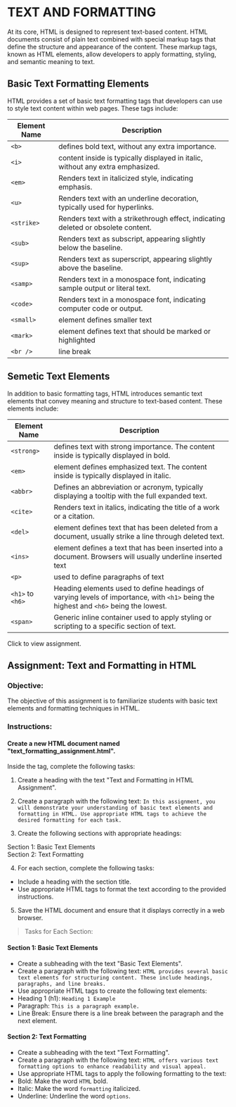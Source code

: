 # TEXT AND FORMATTING

At its core, HTML is designed to represent text-based content. HTML documents consist of plain text combined with special markup tags that define the structure and appearance of the content. These markup tags, known as HTML elements, allow developers to apply formatting, styling, and semantic meaning to text.

## Basic Text Formatting Elements

HTML provides a set of basic text formatting tags that developers can use to style text content within web pages. These tags include:

| Element Name | Description |
| ------------ | ----------- |
| `<b>`        | defines bold text, without any extra importance. |
| `<i>`        | content inside is typically displayed in italic, without any extra emphasized. |
| `<em>`       | Renders text in italicized style, indicating emphasis. |
| `<u>`        | Renders text with an underline decoration, typically used for hyperlinks. |
| `<strike>`   | Renders text with a strikethrough effect, indicating deleted or obsolete content. |
| `<sub>`      | Renders text as subscript, appearing slightly below the baseline. |
| `<sup>`      | Renders text as superscript, appearing slightly above the baseline. |
| `<samp>`     | Renders text in a monospace font, indicating sample output or literal text. |
| `<code>`     | Renders text in a monospace font, indicating computer code or output. |
| `<small>`    | element defines smaller text |
| `<mark>`     | element defines text that should be marked or highlighted |
| `<br />`     | line break | 

## Semetic Text Elements

In addition to basic formatting tags, HTML introduces semantic text elements that convey meaning and structure to text-based content. These elements include:

| Element Name | Description |
| ------------ | ----------- |
| `<strong>`       | defines text with strong importance. The content inside is typically displayed in bold. |
| `<em>`           | element defines emphasized text. The content inside is typically displayed in italic. |
| `<abbr>`         | Defines an abbreviation or acronym, typically displaying a tooltip with the full expanded text. |
| `<cite>`         | Renders text in italics, indicating the title of a work or a citation. |
| `<del>`          | element defines text that has been deleted from a document, usually strike a line through deleted text. |
| `<ins>`          | element defines a text that has been inserted into a document. Browsers will usually underline inserted text |
| `<p>`            | used to define paragraphs of text |
| `<h1>` to `<h6>` | Heading elements used to define headings of varying levels of importance, with `<h1>` being the highest and `<h6>` being the lowest. |
| `<span>`         | Generic inline container used to apply styling or scripting to a specific section of text. |

<detail>

<summary>Click to view assignment.</summary>

## Assignment: Text and Formatting in HTML

### Objective:
The objective of this assignment is to familiarize students with basic text elements and formatting techniques in HTML.

### Instructions:

#### Create a new HTML document named "text_formatting_assignment.html".

Inside the <body> tag, complete the following tasks:

1. Create a heading with the text "Text and Formatting in HTML Assignment".
2. Create a paragraph with the following text:
`In this assignment, you will demonstrate your understanding of basic text elements and formatting in HTML. Use appropriate HTML tags to achieve the desired formatting for each task.`

3. Create the following sections with appropriate headings:

Section 1: Basic Text Elements <br>
Section 2: Text Formatting <br>

4. For each section, complete the following tasks:
- Include a heading with the section title.
- Use appropriate HTML tags to format the text according to the provided instructions.

5. Save the HTML document and ensure that it displays correctly in a web browser.

> Tasks for Each Section:

#### Section 1: Basic Text Elements

- Create a subheading with the text "Basic Text Elements".
- Create a paragraph with the following text:
`HTML provides several basic text elements for structuring content. These include headings, paragraphs, and line breaks.`
- Use appropriate HTML tags to create the following text elements:
- Heading 1 (h1): `Heading 1 Example`
- Paragraph: `This is a paragraph example.`
- Line Break: Ensure there is a line break between the paragraph and the next element.

#### Section 2: Text Formatting

- Create a subheading with the text "Text Formatting".
- Create a paragraph with the following text:
`HTML offers various text formatting options to enhance readability and visual appeal.`
- Use appropriate HTML tags to apply the following formatting to the text:
- Bold: Make the word `HTML` bold.
- Italic: Make the word `formatting` italicized.
- Underline: Underline the word `options`.

<detail>